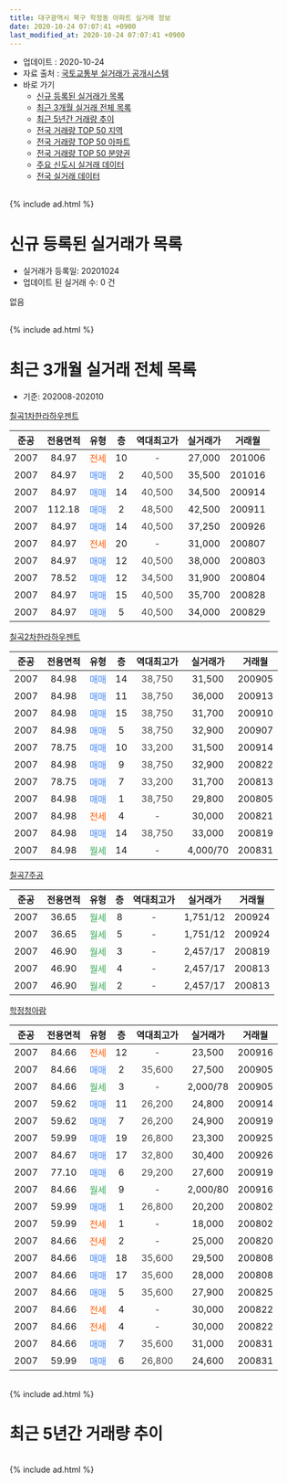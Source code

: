 ```yaml
---
title: 대구광역시 북구 학정동 아파트 실거래 정보
date: 2020-10-24 07:07:41 +0900
last_modified_at: 2020-10-24 07:07:41 +0900
---
```


* 업데이트 : 2020-10-24
* 자료 출처 : [국토교통부 실거래가 공개시스템](http://rt.molit.go.kr)
* 바로 가기
    * [신규 등록된 실거래가 목록](#신규-등록된-실거래가-목록)
    * [최근 3개월 실거래 전체 목록](#최근-3개월-실거래-전체-목록)
    * [최근 5년간 거래량 추이](#최근-5년간-거래량-추이)
    * [전국 거래량 TOP 50 지역](https://inasie.github.io/apt-trade-info/최근-3개월-전국에서-가장-거래가-많이-발생한-지역)
    * [전국 거래량 TOP 50 아파트](https://inasie.github.io/apt-trade-info/최근-3개월-전국에서-가장-거래가-많이-발생한-아파트)
    * [전국 거래량 TOP 50 분양권](https://inasie.github.io/apt-trade-info/최근-3개월-전국에서-가장-거래가-많이-발생한-분양권)
    * [주요 신도시 실거래 데이터](https://inasie.github.io/apt-trade-info/주요-신도시)
    * [전국 실거래 데이터](https://inasie.github.io/apt-trade-info/전국)
<br>
{% include ad.html %}
<br>

# 신규 등록된 실거래가 목록
* 실거래가 등록일: 20201024
* 업데이트 된 실거래 수: 0 건

없음

<br>
{% include ad.html %}
<br>

# 최근 3개월 실거래 전체 목록
* 기준: 202008-202010


[칠곡1차한라하우젠트](https://search.naver.com/search.naver?query=%EB%8C%80%EA%B5%AC%EA%B4%91%EC%97%AD%EC%8B%9C+%EB%B6%81%EA%B5%AC+%ED%95%99%EC%A0%95%EB%8F%99+%EC%B9%A0%EA%B3%A11%EC%B0%A8%ED%95%9C%EB%9D%BC%ED%95%98%EC%9A%B0%EC%A0%A0%ED%8A%B8)

|준공|전용면적|유형|층|역대최고가|실거래가|거래월|
|:---:|:---:|:---:|:---:|:---:|:---:|:---:|
|2007|84.97|<span style="color:#ff5a00">전세</span>|10|<span style="color:#444444">-</span>|27,000|201006|
|2007|84.97|<span style="color:#4285f3">매매</span>|2|<span style="color:#444444">40,500</span>|35,500|201016|
|2007|84.97|<span style="color:#4285f3">매매</span>|14|<span style="color:#444444">40,500</span>|34,500|200914|
|2007|112.18|<span style="color:#4285f3">매매</span>|2|<span style="color:#444444">48,500</span>|42,500|200911|
|2007|84.97|<span style="color:#4285f3">매매</span>|14|<span style="color:#444444">40,500</span>|37,250|200926|
|2007|84.97|<span style="color:#ff5a00">전세</span>|20|<span style="color:#444444">-</span>|31,000|200807|
|2007|84.97|<span style="color:#4285f3">매매</span>|12|<span style="color:#444444">40,500</span>|38,000|200803|
|2007|78.52|<span style="color:#4285f3">매매</span>|12|<span style="color:#444444">34,500</span>|31,900|200804|
|2007|84.97|<span style="color:#4285f3">매매</span>|15|<span style="color:#444444">40,500</span>|35,700|200828|
|2007|84.97|<span style="color:#4285f3">매매</span>|5|<span style="color:#444444">40,500</span>|34,000|200829|

[칠곡2차한라하우젠트](https://search.naver.com/search.naver?query=%EB%8C%80%EA%B5%AC%EA%B4%91%EC%97%AD%EC%8B%9C+%EB%B6%81%EA%B5%AC+%ED%95%99%EC%A0%95%EB%8F%99+%EC%B9%A0%EA%B3%A12%EC%B0%A8%ED%95%9C%EB%9D%BC%ED%95%98%EC%9A%B0%EC%A0%A0%ED%8A%B8)

|준공|전용면적|유형|층|역대최고가|실거래가|거래월|
|:---:|:---:|:---:|:---:|:---:|:---:|:---:|
|2007|84.98|<span style="color:#4285f3">매매</span>|14|<span style="color:#444444">38,750</span>|31,500|200905|
|2007|84.98|<span style="color:#4285f3">매매</span>|11|<span style="color:#444444">38,750</span>|36,000|200913|
|2007|84.98|<span style="color:#4285f3">매매</span>|15|<span style="color:#444444">38,750</span>|31,700|200910|
|2007|84.98|<span style="color:#4285f3">매매</span>|5|<span style="color:#444444">38,750</span>|32,900|200907|
|2007|78.75|<span style="color:#4285f3">매매</span>|10|<span style="color:#444444">33,200</span>|31,500|200914|
|2007|84.98|<span style="color:#4285f3">매매</span>|9|<span style="color:#444444">38,750</span>|32,900|200822|
|2007|78.75|<span style="color:#4285f3">매매</span>|7|<span style="color:#444444">33,200</span>|31,700|200813|
|2007|84.98|<span style="color:#4285f3">매매</span>|1|<span style="color:#444444">38,750</span>|29,800|200805|
|2007|84.98|<span style="color:#ff5a00">전세</span>|4|<span style="color:#444444">-</span>|30,000|200821|
|2007|84.98|<span style="color:#4285f3">매매</span>|14|<span style="color:#444444">38,750</span>|33,000|200819|
|2007|84.98|<span style="color:#34a853">월세</span>|14|<span style="color:#444444">-</span>|4,000/70|200831|

[칠곡7주공](https://search.naver.com/search.naver?query=%EB%8C%80%EA%B5%AC%EA%B4%91%EC%97%AD%EC%8B%9C+%EB%B6%81%EA%B5%AC+%ED%95%99%EC%A0%95%EB%8F%99+%EC%B9%A0%EA%B3%A17%EC%A3%BC%EA%B3%B5)

|준공|전용면적|유형|층|역대최고가|실거래가|거래월|
|:---:|:---:|:---:|:---:|:---:|:---:|:---:|
|2007|36.65|<span style="color:#34a853">월세</span>|8|<span style="color:#444444">-</span>|1,751/12|200924|
|2007|36.65|<span style="color:#34a853">월세</span>|5|<span style="color:#444444">-</span>|1,751/12|200924|
|2007|46.90|<span style="color:#34a853">월세</span>|3|<span style="color:#444444">-</span>|2,457/17|200819|
|2007|46.90|<span style="color:#34a853">월세</span>|4|<span style="color:#444444">-</span>|2,457/17|200813|
|2007|46.90|<span style="color:#34a853">월세</span>|2|<span style="color:#444444">-</span>|2,457/17|200813|

[학정청아람](https://search.naver.com/search.naver?query=%EB%8C%80%EA%B5%AC%EA%B4%91%EC%97%AD%EC%8B%9C+%EB%B6%81%EA%B5%AC+%ED%95%99%EC%A0%95%EB%8F%99+%ED%95%99%EC%A0%95%EC%B2%AD%EC%95%84%EB%9E%8C)

|준공|전용면적|유형|층|역대최고가|실거래가|거래월|
|:---:|:---:|:---:|:---:|:---:|:---:|:---:|
|2007|84.66|<span style="color:#ff5a00">전세</span>|12|<span style="color:#444444">-</span>|23,500|200916|
|2007|84.66|<span style="color:#4285f3">매매</span>|2|<span style="color:#444444">35,600</span>|27,500|200905|
|2007|84.66|<span style="color:#34a853">월세</span>|3|<span style="color:#444444">-</span>|2,000/78|200905|
|2007|59.62|<span style="color:#4285f3">매매</span>|11|<span style="color:#444444">26,200</span>|24,800|200914|
|2007|59.62|<span style="color:#4285f3">매매</span>|7|<span style="color:#444444">26,200</span>|24,900|200919|
|2007|59.99|<span style="color:#4285f3">매매</span>|19|<span style="color:#444444">26,800</span>|23,300|200925|
|2007|84.67|<span style="color:#4285f3">매매</span>|17|<span style="color:#444444">32,800</span>|30,400|200926|
|2007|77.10|<span style="color:#4285f3">매매</span>|6|<span style="color:#444444">29,200</span>|27,600|200919|
|2007|84.66|<span style="color:#34a853">월세</span>|9|<span style="color:#444444">-</span>|2,000/80|200916|
|2007|59.99|<span style="color:#4285f3">매매</span>|1|<span style="color:#444444">26,800</span>|20,200|200802|
|2007|59.99|<span style="color:#ff5a00">전세</span>|1|<span style="color:#444444">-</span>|18,000|200802|
|2007|84.66|<span style="color:#ff5a00">전세</span>|2|<span style="color:#444444">-</span>|25,000|200820|
|2007|84.66|<span style="color:#4285f3">매매</span>|18|<span style="color:#444444">35,600</span>|29,500|200808|
|2007|84.66|<span style="color:#4285f3">매매</span>|17|<span style="color:#444444">35,600</span>|28,000|200808|
|2007|84.66|<span style="color:#4285f3">매매</span>|5|<span style="color:#444444">35,600</span>|27,900|200825|
|2007|84.66|<span style="color:#ff5a00">전세</span>|4|<span style="color:#444444">-</span>|30,000|200822|
|2007|84.66|<span style="color:#ff5a00">전세</span>|4|<span style="color:#444444">-</span>|30,000|200822|
|2007|84.66|<span style="color:#4285f3">매매</span>|7|<span style="color:#444444">35,600</span>|31,000|200831|
|2007|59.99|<span style="color:#4285f3">매매</span>|6|<span style="color:#444444">26,800</span>|24,600|200831|


<br>
{% include ad.html %}
<br>

# 최근 5년간 거래량 추이


<div style="width:100%;">
    <canvas id="deal_progress" height="200"></canvas>
</div>

<script>
new Chart(document.getElementById("deal_progress"), {
    type: 'line',
    data: {
        labels: ['201510','201511','201512','201601','201602','201603','201604','201605','201606','201607','201608','201609','201610','201611','201612','201701','201702','201703','201704','201705','201706','201707','201708','201709','201710','201711','201712','201801','201802','201803','201804','201805','201806','201807','201808','201809','201810','201811','201812','201901','201902','201903','201904','201905','201906','201907','201908','201909','201910','201911','201912','202001','202002','202003','202004','202005','202006','202007','202008','202009','202010'],
        datasets: [{
            label: '매매',
            pointRadius: 1,
            data: [8, 4, 2, 2, 4, 3, 3, 1, 3, 5, 9, 12, 9, 4, 8, 4, 5, 2, 8, 16, 18, 21, 21, 4, 6, 10, 7, 16, 5, 17, 4, 12, 7, 2, 7, 21, 16, 4, 3, 5, 6, 6, 11, 5, 9, 15, 9, 11, 13, 13, 6, 7, 13, 1, 7, 10, 7, 9, 14, 14, 1],
            borderColor: "rgba(255, 201, 14, 1)",
            backgroundColor: "rgba(255, 201, 14, 0.5)",
            fill: false,
            lineTension: 0
        },{
            label: '전월세',
            pointRadius: 1,
            data: [13, 9, 7, 6, 9, 11, 5, 9, 5, 10, 10, 4, 3, 7, 14, 13, 15, 9, 5, 1, 11, 9, 14, 8, 3, 6, 8, 9, 9, 10, 5, 7, 9, 3, 3, 7, 7, 6, 4, 7, 12, 5, 7, 5, 9, 6, 27, 15, 13, 6, 11, 9, 10, 5, 8, 8, 8, 10, 10, 5, 1],
            borderColor: "rgba(0, 141, 185, 1)",
            backgroundColor: "rgba(0, 141, 185, 0.5)",
            fill: false,
            lineTension: 0
        }
        ]
    },
    options: {
        responsive: true,
        title: {
            display: false
        },
        tooltips: {
            mode: 'index',
            intersect: false
        },
        hover: {
            mode: 'nearest',
            intersect: true
        },
        scales: {
            xAxes: [{
                display: true,
                scaleLabel: {
                    display: true,
                    labelString: '년/월'
                }
            }],
            yAxes: [{
                display: true,
                ticks: {
                    suggestedMin: 0,
                },
                scaleLabel: {
                    display: true,
                    labelString: '실거래 수'
                }
            }]
        }
    }
});

</script>


<br>
{% include ad.html %}
<br>

